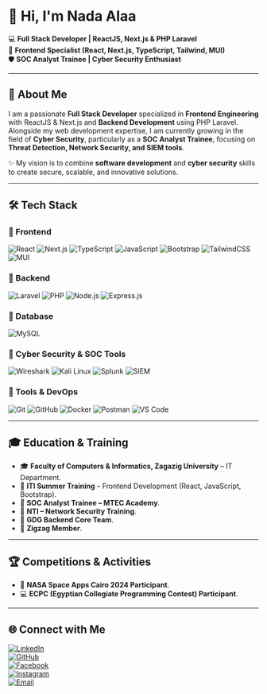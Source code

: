 # 👋 Hi, I'm Nada Alaa  

💻 **Full Stack Developer | ReactJS, Next.js & PHP Laravel**  
🎨 **Frontend Specialist (React, Next.js, TypeScript, Tailwind, MUI)**  
🛡️ **SOC Analyst Trainee | Cyber Security Enthusiast**  

---

## 🌟 About Me
I am a passionate **Full Stack Developer** specialized in **Frontend Engineering** with ReactJS & Next.js and **Backend Development** using PHP Laravel.  
Alongside my web development expertise, I am currently growing in the field of **Cyber Security**, particularly as a **SOC Analyst Trainee**, focusing on **Threat Detection, Network Security, and SIEM tools**.  

✨ My vision is to combine **software development** and **cyber security** skills to create secure, scalable, and innovative solutions.  

---

## 🛠️ Tech Stack

### 🔹 Frontend
![React](https://img.shields.io/badge/React-20232A?style=for-the-badge&logo=react&logoColor=61DAFB)
![Next.js](https://img.shields.io/badge/Next.js-000000?style=for-the-badge&logo=nextdotjs&logoColor=white)
![TypeScript](https://img.shields.io/badge/TypeScript-3178C6?style=for-the-badge&logo=typescript&logoColor=white)
![JavaScript](https://img.shields.io/badge/JavaScript-F7DF1E?style=for-the-badge&logo=javascript&logoColor=black)
![Bootstrap](https://img.shields.io/badge/Bootstrap-563D7C?style=for-the-badge&logo=bootstrap&logoColor=white)
![TailwindCSS](https://img.shields.io/badge/TailwindCSS-38B2AC?style=for-the-badge&logo=tailwind-css&logoColor=white)
![MUI](https://img.shields.io/badge/MUI-007FFF?style=for-the-badge&logo=mui&logoColor=white)

### 🔹 Backend
![Laravel](https://img.shields.io/badge/Laravel-FF2D20?style=for-the-badge&logo=laravel&logoColor=white)
![PHP](https://img.shields.io/badge/PHP-777BB4?style=for-the-badge&logo=php&logoColor=white)
![Node.js](https://img.shields.io/badge/Node.js-43853D?style=for-the-badge&logo=node.js&logoColor=white)
![Express.js](https://img.shields.io/badge/Express.js-404D59?style=for-the-badge)

### 🔹 Database
![MySQL](https://img.shields.io/badge/MySQL-005C84?style=for-the-badge&logo=mysql&logoColor=white)


### 🔹 Cyber Security & SOC Tools
![Wireshark](https://img.shields.io/badge/Wireshark-1679A7?style=for-the-badge&logo=wireshark&logoColor=white)
![Kali Linux](https://img.shields.io/badge/Kali%20Linux-268BEE?style=for-the-badge&logo=kalilinux&logoColor=white)
![Splunk](https://img.shields.io/badge/Splunk-000000?style=for-the-badge&logo=splunk&logoColor=white)
![SIEM](https://img.shields.io/badge/SIEM-FF6F00?style=for-the-badge&logoColor=white)

### 🔹 Tools & DevOps
![Git](https://img.shields.io/badge/Git-F05032?style=for-the-badge&logo=git&logoColor=white)
![GitHub](https://img.shields.io/badge/GitHub-181717?style=for-the-badge&logo=github&logoColor=white)
![Docker](https://img.shields.io/badge/Docker-2496ED?style=for-the-badge&logo=docker&logoColor=white)
![Postman](https://img.shields.io/badge/Postman-FF6C37?style=for-the-badge&logo=postman&logoColor=white)
![VS Code](https://img.shields.io/badge/VS%20Code-0078D4?style=for-the-badge&logo=visualstudiocode&logoColor=white)

---

## 🎓 Education & Training
- 🎓 **Faculty of Computers & Informatics, Zagazig University** – IT Department.  
- 🏅 **ITI Summer Training** – Frontend Development (React, JavaScript, Bootstrap).  
- 🏅 **SOC Analyst Trainee – MTEC Academy**.  
- 🏅 **NTI – Network Security Training**.  
- 🚀 **GDG Backend Core Team**.  
- 🌟 **Zigzag Member**.  

---

## 🏆 Competitions & Activities
- 🚀 **NASA Space Apps Cairo 2024 Participant**.  
- 💻 **ECPC (Egyptian Collegiate Programming Contest) Participant**.  

---
## 🌐 Connect with Me  

[![LinkedIn](https://img.shields.io/badge/LinkedIn-0A66C2?style=for-the-badge&logo=linkedin&logoColor=white)](https://www.linkedin.com/in/nada-alaa-34676a204/)  
[![GitHub](https://img.shields.io/badge/GitHub-181717?style=for-the-badge&logo=github&logoColor=white)](https://github.com/nada3laa)  
[![Facebook](https://img.shields.io/badge/Facebook-1877F2?style=for-the-badge&logo=facebook&logoColor=white)](https://www.facebook.com/nada.3laa.7)  
[![Instagram](https://img.shields.io/badge/Instagram-E4405F?style=for-the-badge&logo=instagram&logoColor=white)](https://www.instagram.com/nadaalaa467/profilecard/?igsh=dXI1d215YmQ3OWJv)  
[![Email](https://img.shields.io/badge/Email-D14836?style=for-the-badge&logo=gmail&logoColor=white)](mailto:nada56alaa@gmail.com)  

